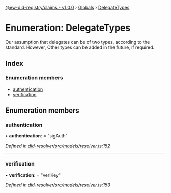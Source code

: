 [@ew-did-registry/claims - v1.0.0](../README.md) › [Globals](../globals.md) › [DelegateTypes](delegatetypes.md)

# Enumeration: DelegateTypes

Our assumption that delegates can be of two types, according to the standard. However,
Other types can be added in the future, if required.

## Index

### Enumeration members

* [authentication](delegatetypes.md#authentication)
* [verification](delegatetypes.md#verification)

## Enumeration members

###  authentication

• **authentication**: = "sigAuth"

*Defined in [did-resolver/src/models/resolver.ts:152](https://github.com/energywebfoundation/ew-did-registry/blob/bf1f4a6/packages/did-resolver/src/models/resolver.ts#L152)*

___

###  verification

• **verification**: = "veriKey"

*Defined in [did-resolver/src/models/resolver.ts:153](https://github.com/energywebfoundation/ew-did-registry/blob/bf1f4a6/packages/did-resolver/src/models/resolver.ts#L153)*
